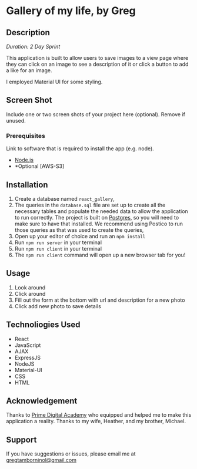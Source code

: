 # Gallery of my life, by Greg

## Description

_Duration: 2 Day Sprint_

This application is built to allow users to save images to a view page where they can click on an image to see a description of it or click a button to add a like for an image. 

I employed Material UI for some styling.


## Screen Shot

Include one or two screen shots of your project here (optional). Remove if unused.

### Prerequisites

Link to software that is required to install the app (e.g. node).

- [Node.js](https://nodejs.org/en/)
- *Optional [AWS-S3]

## Installation


1. Create a database named `react_gallery`,
2. The queries in the `database.sql` file are set up to create all the necessary tables and populate the needed data to allow the application to run correctly. The project is built on [Postgres](https://www.postgresql.org/download/), so you will need to make sure to have that installed. We recommend using Postico to run those queries as that was used to create the queries, 
3. Open up your editor of choice and run an `npm install`
4. Run `npm run server` in your terminal
5. Run `npm run client` in your terminal
6. The `npm run client` command will open up a new browser tab for you!

## Usage

1. Look around
2. Click around
3. Fill out the form at the bottom with url and description for a new photo
4. Click add new photo to save details


## Technoliogies Used

- React
- JavaScript
- AJAX
- ExpressJS
- NodeJS
- Material-UI
- CSS
- HTML


## Acknowledgement
Thanks to [Prime Digital Academy](www.primeacademy.io) who equipped and helped me to make this application a reality. Thanks to my wife, Heather, and my brother, Michael.

## Support
If you have suggestions or issues, please email me at [gregtamborninol@gmail.com](www.google.com)